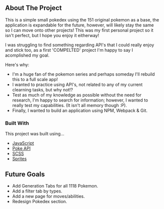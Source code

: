 ## About The Project

This is a simple small pokedex using the 151 original pokemon as a base, the application is expandable for the future, however, will likely stay the same so I can
move onto other projects!
This was my first personal project so it isn't perfect, but I hope you enjoy it eitherway!

I was struggling to find something regarding API's that I could really enjoy and stick too, as a first 'COMPELTED' project I'm happy to say I acomplished my goal.

Here's why:
* I'm a huge fan of the pokemon series and perhaps someday I'll rebuild this to a full scale app!
* I wanted to practice using API's, not related to any of my current clearning tasks, but why not!?
* Test as much of my knowledge as possible without the need for research, I'm happy to search for information; however, I wanted to really test my capabilities. (It isn't all memory though :P).
* Finally, I wanted to build an application using NPM, Webpack & Git.

### Built With

This project was built using...
* [JavaScript](https://www.javascript.com/)
* [Poke API](https://pokeapi.co/)
* [SCSS](https://sass-lang.com/)
* [Sprites](https://pokemondb.net/sprites)

## Future Goals

 * Add Generation Tabs for all 1118 Pokemon.
 * Add a filter tab by types.
 * Add a new page for moves/abilities.
 * Redesign Pokedex section.

<!-- MARKDOWN LINKS & IMAGES -->
<!-- https://www.markdownguide.org/basic-syntax/#reference-style-links -->
[contributors-shield]: https://img.shields.io/github/contributors/othneildrew/Best-README-Template.svg?style=for-the-badge
[contributors-url]: https://github.com/othneildrew/Best-README-Template/graphs/contributors
[forks-shield]: https://img.shields.io/github/forks/othneildrew/Best-README-Template.svg?style=for-the-badge
[forks-url]: https://github.com/othneildrew/Best-README-Template/network/members
[stars-shield]: https://img.shields.io/github/stars/othneildrew/Best-README-Template.svg?style=for-the-badge
[stars-url]: https://github.com/othneildrew/Best-README-Template/stargazers
[issues-shield]: https://img.shields.io/github/issues/othneildrew/Best-README-Template.svg?style=for-the-badge
[issues-url]: https://github.com/othneildrew/Best-README-Template/issues
[license-shield]: https://img.shields.io/github/license/othneildrew/Best-README-Template.svg?style=for-the-badge
[license-url]: https://github.com/othneildrew/Best-README-Template/blob/master/LICENSE.txt
[linkedin-shield]: https://img.shields.io/badge/-LinkedIn-black.svg?style=for-the-badge&logo=linkedin&colorB=555
[linkedin-url]: https://linkedin.com/in/othneildrew
[product-screenshot]: images/screenshot.png
